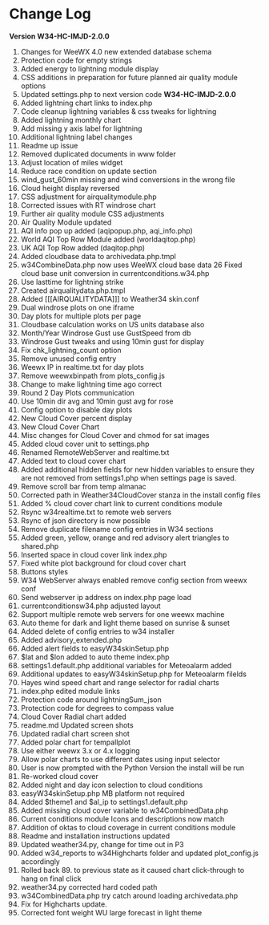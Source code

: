 # Change Log

**Version W34-HC-IMJD-2.0.0**

1. Changes for WeeWX 4.0 new extended database schema
2. Protection code for empty strings
3. Added energy to lightning module display
4. CSS additions in preparation for future planned air quality module options
5. Updated settings.php to next version code **W34-HC-IMJD-2.0.0**
6. Added lightning chart links to index.php
7. Code cleanup lightning variables & css tweaks for lightning
8. Added lightning monthly chart
9. Add missing y axis label for lightning
10. Additional lightning label changes
11. Readme up issue
12. Removed duplicated documents in www folder
13. Adjust location of miles widget
14. Reduce race condition on update section
15. wind_gust_60min missing and wind conversions in the wrong file
16. Cloud height display reversed
17. CSS adjustment for airqualitymodule.php
18. Corrected issues with RT windrose chart
19. Further air quality module CSS adjustments
20. Air Quality Module updated
21. AQI info pop up added (aqipopup.php, aqi_info.php)
22. World AQI Top Row Module added (worldaqitop.php)
23. UK AQI Top Row added (daqitop.php)
24. Added cloudbase data to archivedata.php.tmpl
25. w34CombineData.php now uses WeeWX cloud base data 26 Fixed cloud base unit conversion in currentconditions.w34.php
26. Use lasttime for lightning strike
27. Created airqualitydata.php.tmpl
28. Added [[[AIRQUALITYDATA]]] to Weather34 skin.conf
29. Dual windrose plots on one iframe
30. Day plots for multiple plots per page
31. Cloudbase calculation works on US units database also
32. Month/Year Windrose Gust use GustSpeed from db
33. Windrose Gust tweaks and using 10min gust for display
34. Fix chk_lightning_count option
35. Remove unused config entry
36. Weewx IP in realtime.txt for day plots
37. Remove weewxbinpath from plots_config.js
38. Change to make lightning time ago correct
39. Round 2 Day Plots communication
40. Use 10min dir avg and 10min gust avg for rose
41. Config option to disable day plots
42. New Cloud Cover percent display
43. New Cloud Cover Chart
44. Misc changes for Cloud Cover and chmod for sat images
45. Added cloud cover unit to settings.php
46. Renamed RemoteWebServer and realtime.txt
47. Added text to cloud cover chart
48. Added additional hidden fields for new hidden variables to ensure they are not removed from settings1.php when settings page is saved.
49. Remove scroll bar from temp almanac
50. Corrected path in Weather34CloudCover stanza in the install config files
51. Added % cloud cover chart link to current conditions module
52. Rsync w34realtime.txt to remote web servers
53. Rsync of json directory is now possible
54. Remove duplicate filename config entries in W34 sections
55. Added green, yellow, orange and red advisory alert triangles to shared.php
56. Inserted space in cloud cover link index.php
57. Fixed white plot background for cloud cover chart
58. Buttons styles
59. W34 WebServer always enabled remove config section from weewx conf
60. Send webserver ip address on index.php page load
61. currentconditionsw34.php adjusted layout
62. Support multiple remote web servers for one weewx machine
63. Auto theme for dark and light theme based on sunrise & sunset
64. Added delete of config entries to w34 installer
65. Added advisory_extended.php
66. Added alert fields to easyW34skinSetup.php
67. $lat and $lon added to auto theme index.php
68. settings1.default.php additional variables for Meteoalarm added
69. Additional updates to easyW34skinSetup.php for Meteoalarm filelds
70. Hayes wind speed chart and range selector for radial charts
71. index.php edited module links
72. Protection code around lightningSum_json
73. Protection code for degrees to compass value
74. Cloud Cover Radial chart added
75. readme.md Updated screen shots
76. Updated radial chart screen shot
77. Added polar chart for tempallplot
78. Use either weewx 3.x or 4.x logging
79. Allow polar charts to use different dates using input selector
80. User is now prompted with the Python Version the install will be run
81. Re-worked cloud cover
82. Added night and day icon selection to cloud conditions
83. easyW34skinSetup.php MB platform not required
84. Added $theme1 and $al_ip to settings1.default.php
85. Added missing cloud cover variable to w34CombinedData.php
86. Current conditions module Icons and descriptions now match
87. Addition of oktas to cloud coverage in current conditions module
88. Readme and installation instructions updated
89. Updated weather34.py, change for time out in P3
90. Added w34_reports to w34Highcharts folder and updated plot_config.js accordingly
91. Rolled back 89. to previous state as it caused chart click-through to hang on final click
92. weather34.py corrected hard coded path
93. w34CombinedData.php try catch around loading archivedata.php 
94. Fix for Highcharts update.
95. Corrected font weight WU large forecast in light theme
